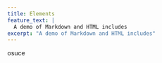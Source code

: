 ```yaml
---
title: Elements
feature_text: |
  A demo of Markdown and HTML includes
excerpt: "A demo of Markdown and HTML includes"
---
```

osuce
